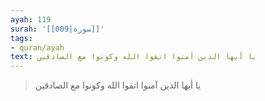 ```yaml
---
ayah: 119
surah: '[[009|سورة]]'
tags:
- quran/ayah
text: يا أيها الذين آمنوا اتقوا الله وكونوا مع الصادقين
---
```

> يا أيها الذين آمنوا اتقوا الله وكونوا مع الصادقين
